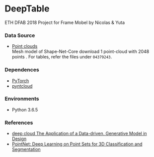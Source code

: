# DeepTable

ETH DFAB 2018 Project for Frame Mobel by Nicolas & Yuta

### Data Source
* [Point clouds](https://www.dropbox.com/s/vmsdrae6x5xws1v/shape_net_core_uniform_samples_2048.zip)  
Mesh model of Shape-Net-Core download 1 point-cloud with 2048 points . 
For tables, refer the files under `04379243`.


### Dependences

* [PyTorch](https://pytorch.org/)
* [pyntcloud](https://github.com/daavoo/pyntcloud)  


### Environments

* Python 3.6.5

### References
* [deep cloud The Application of a Data-driven, Generative Model in Design](https://sites.google.com/site/artml2018/showcase/final-project)
* [PointNet: Deep Learning on Point Sets for 3D Classification and Segmentation](https://arxiv.org/abs/1612.00593)
